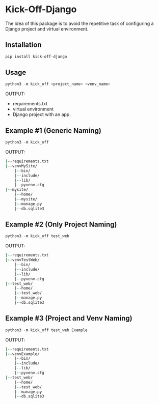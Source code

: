 # Kick-Off-Django

The idea of this package is to avoid the repetitive task of configuring a Django project and virtual environment.  


## Installation

```python
pip install kick-off-django
```

## Usage

```python
python3 -m kick_off <project_name> <venv_name>
```
OUTPUT:
- requirements.txt
- virtual environment
- Django project with an app.

## Example #1 (Generic Naming)

```python
python3 -m kick_off
```

OUTPUT:
```bash
|--requirements.txt
|--venvMySite/
    |--bin/
    |--include/
    |--lib/
    |--pyvenv.cfg
|--mysite/
    |--home/
    |--mysite/
    |--manage.py
    |--db.sqlite3
```

## Example #2 (Only Project Naming)

```python
python3 -m kick_off test_web
```

OUTPUT:
```bash
|--requirements.txt
|--venvTestWeb/
    |--bin/
    |--include/
    |--lib/
    |--pyvenv.cfg
|--test_web/
    |--home/
    |--test_web/
    |--manage.py
    |--db.sqlite3
```

## Example #3 (Project and Venv Naming)

```python
python3 -m kick_off test_web Example
```

OUTPUT:
```bash
|--requirements.txt
|--venvExample/
    |--bin/
    |--include/
    |--lib/
    |--pyvenv.cfg
|--test_web/
    |--home/
    |--test_web/
    |--manage.py
    |--db.sqlite3
```